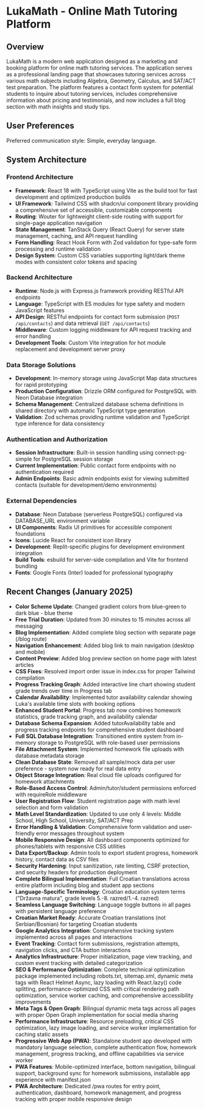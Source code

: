 # LukaMath - Online Math Tutoring Platform

## Overview

LukaMath is a modern web application designed as a marketing and booking platform for online math tutoring services. The application serves as a professional landing page that showcases tutoring services across various math subjects including Algebra, Geometry, Calculus, and SAT/ACT test preparation. The platform features a contact form system for potential students to inquire about tutoring services, includes comprehensive information about pricing and testimonials, and now includes a full blog section with math insights and study tips.

## User Preferences

Preferred communication style: Simple, everyday language.

## System Architecture

### Frontend Architecture
- **Framework**: React 18 with TypeScript using Vite as the build tool for fast development and optimized production builds
- **UI Framework**: Tailwind CSS with shadcn/ui component library providing a comprehensive set of accessible, customizable components
- **Routing**: Wouter for lightweight client-side routing with support for single-page application navigation
- **State Management**: TanStack Query (React Query) for server state management, caching, and API request handling
- **Form Handling**: React Hook Form with Zod validation for type-safe form processing and runtime validation
- **Design System**: Custom CSS variables supporting light/dark theme modes with consistent color tokens and spacing

### Backend Architecture
- **Runtime**: Node.js with Express.js framework providing RESTful API endpoints
- **Language**: TypeScript with ES modules for type safety and modern JavaScript features
- **API Design**: RESTful endpoints for contact form submission (`POST /api/contacts`) and data retrieval (`GET /api/contacts`)
- **Middleware**: Custom logging middleware for API request tracking and error handling
- **Development Tools**: Custom Vite integration for hot module replacement and development server proxy

### Data Storage Solutions
- **Development**: In-memory storage using JavaScript Map data structures for rapid prototyping
- **Production Configuration**: Drizzle ORM configured for PostgreSQL with Neon Database integration
- **Schema Management**: Centralized database schema definitions in shared directory with automatic TypeScript type generation
- **Validation**: Zod schemas providing runtime validation and TypeScript type inference for data consistency

### Authentication and Authorization
- **Session Infrastructure**: Built-in session handling using connect-pg-simple for PostgreSQL session storage
- **Current Implementation**: Public contact form endpoints with no authentication required
- **Admin Endpoints**: Basic admin endpoints exist for viewing submitted contacts (suitable for development/demo environments)

### External Dependencies
- **Database**: Neon Database (serverless PostgreSQL) configured via DATABASE_URL environment variable
- **UI Components**: Radix UI primitives for accessible component foundations
- **Icons**: Lucide React for consistent icon library
- **Development**: Replit-specific plugins for development environment integration
- **Build Tools**: esbuild for server-side compilation and Vite for frontend bundling
- **Fonts**: Google Fonts (Inter) loaded for professional typography

## Recent Changes (January 2025)
- **Color Scheme Update**: Changed gradient colors from blue-green to dark blue - blue theme
- **Free Trial Duration**: Updated from 30 minutes to 15 minutes across all messaging
- **Blog Implementation**: Added complete blog section with separate page (/blog route)
- **Navigation Enhancement**: Added blog link to main navigation (desktop and mobile)
- **Content Preview**: Added blog preview section on home page with latest articles
- **CSS Fixes**: Resolved import order issue in index.css for proper Tailwind compilation
- **Progress Tracking Graph**: Added interactive line chart showing student grade trends over time in Progress tab
- **Calendar Availability**: Implemented tutor availability calendar showing Luka's available time slots with booking options
- **Enhanced Student Portal**: Progress tab now combines homework statistics, grade tracking graph, and availability calendar
- **Database Schema Expansion**: Added tutorAvailability table and progress tracking endpoints for comprehensive student dashboard
- **Full SQL Database Integration**: Transitioned entire system from in-memory storage to PostgreSQL with role-based user permissions
- **File Attachment System**: Implemented homework file uploads with database metadata storage
- **Clean Database State**: Removed all sample/mock data per user preference - system now ready for real data entry
- **Object Storage Integration**: Real cloud file uploads configured for homework attachments
- **Role-Based Access Control**: Admin/tutor/student permissions enforced with requireRole middleware
- **User Registration Flow**: Student registration page with math level selection and form validation
- **Math Level Standardization**: Updated to use only 4 levels: Middle School, High School, University, SAT/ACT Prep
- **Error Handling & Validation**: Comprehensive form validation and user-friendly error messages throughout system
- **Mobile Responsive Design**: All dashboard components optimized for phones/tablets with responsive CSS utilities
- **Data Export/Backup**: Admin tools to export student progress, homework history, contact data as CSV files
- **Security Hardening**: Input sanitization, rate limiting, CSRF protection, and security headers for production deployment
- **Complete Bilingual Implementation**: Full Croatian translations across entire platform including blog and student app sections
- **Language-Specific Terminology**: Croatian education system terms ("Državna matura", grade levels 5.-8. razred/1.-4. razred)
- **Seamless Language Switching**: Language toggle buttons in all pages with persistent language preference
- **Croatian Market Ready**: Accurate Croatian translations (not Serbian/Bosnian) for targeting Croatian students
- **Google Analytics Integration**: Comprehensive tracking system implemented across all pages and interactions
- **Event Tracking**: Contact form submissions, registration attempts, navigation clicks, and CTA button interactions
- **Analytics Infrastructure**: Proper initialization, page view tracking, and custom event tracking with detailed categorization
- **SEO & Performance Optimization**: Complete technical optimization package implemented including robots.txt, sitemap.xml, dynamic meta tags with React Helmet Async, lazy loading with React.lazy() code splitting, performance-optimized CSS with critical rendering path optimization, service worker caching, and comprehensive accessibility improvements
- **Meta Tags & Open Graph**: Bilingual dynamic meta tags across all pages with proper Open Graph implementation for social media sharing
- **Performance Infrastructure**: Resource preloading, critical CSS optimization, lazy image loading, and service worker implementation for caching static assets
- **Progressive Web App (PWA)**: Standalone student app developed with mandatory language selection, complete authentication flow, homework management, progress tracking, and offline capabilities via service worker
- **PWA Features**: Mobile-optimized interface, bottom navigation, bilingual support, background sync for homework submissions, installable app experience with manifest.json
- **PWA Architecture**: Dedicated /pwa routes for entry point, authentication, dashboard, homework management, and progress tracking with proper mobile responsive design